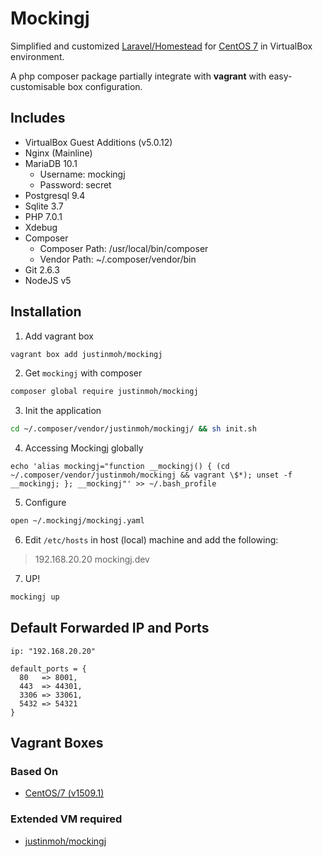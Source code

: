 # Mockingj

Simplified and customized [Laravel/Homestead](https://github.com/laravel/homestead) for [CentOS 7](https://www.centos.org) in VirtualBox environment.

A php composer package partially integrate with **vagrant** with easy-customisable box configuration.


## Includes

* VirtualBox Guest Additions (v5.0.12)
* Nginx (Mainline)
* MariaDB 10.1
  * Username: mockingj
  * Password: secret
* Postgresql 9.4
* Sqlite 3.7
* PHP 7.0.1
* Xdebug
* Composer
  * Composer Path: /usr/local/bin/composer
  * Vendor Path: ~/.composer/vendor/bin
* Git 2.6.3
* NodeJS v5


## Installation

1) Add vagrant box

```bash
vagrant box add justinmoh/mockingj
```

2) Get `mockingj` with composer

```bash
composer global require justinmoh/mockingj
```

3) Init the application

```bash
cd ~/.composer/vendor/justinmoh/mockingj/ && sh init.sh
```

4) Accessing Mockingj globally

```
echo 'alias mockingj="function __mockingj() { (cd ~/.composer/vendor/justinmoh/mockingj && vagrant \$*); unset -f __mockingj; }; __mockingj"' >> ~/.bash_profile
```

5) Configure

```bash
open ~/.mockingj/mockingj.yaml
```

6) Edit `/etc/hosts` in host (local) machine and add the following:

> 192.168.20.20     mockingj.dev

7) UP!

```bash
mockingj up
```



## Default Forwarded IP and Ports

```
ip: "192.168.20.20"
```

```
default_ports = {
  80   => 8001,
  443  => 44301,
  3306 => 33061,
  5432 => 54321
}
```

## Vagrant Boxes

### Based On
* [CentOS/7 (v1509.1)](https://atlas.hashicorp.com/centos/boxes/7/versions/1509.01)

### Extended VM required
* [justinmoh/mockingj](https://atlas.hashicorp.com/justinmoh/mockingj)

